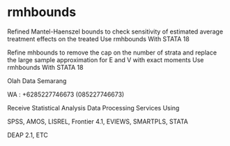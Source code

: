# rmhbounds
Refined Mantel-Haenszel bounds to check sensitivity of estimated average treatment effects on the treated Use rmhbounds With STATA 18

Refine mhbounds to remove the cap on the number of strata and replace the large sample approximation for E and V with exact moments Use rmhbounds With STATA 18

Olah Data Semarang

WA : +6285227746673 (085227746673)

Receive Statistical Analysis Data Processing Services Using

SPSS, AMOS, LISREL, Frontier 4.1, EVIEWS, SMARTPLS, STATA

DEAP 2.1, ETC

